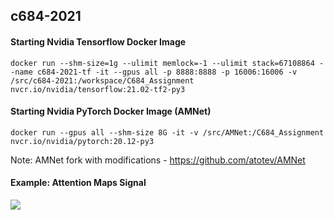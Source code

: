 ## c684-2021

#### Starting Nvidia Tensorflow Docker Image
`docker run --shm-size=1g --ulimit memlock=-1 --ulimit stack=67108864 --name c684-2021-tf -it --gpus all -p 8888:8888 -p 16006:16006 -v /src/c684-2021:/workspace/C684_Assignment nvcr.io/nvidia/tensorflow:21.02-tf2-py3`

#### Starting Nvidia PyTorch Docker Image (AMNet)
`docker run --gpus all --shm-size 8G -it -v /src/AMNet:/C684_Assignment nvcr.io/nvidia/pytorch:20.12-py3`

Note: AMNet fork with modifications - https://github.com/atotev/AMNet

#### Example: Attention Maps Signal
![](att_maps-video10001.gif)
